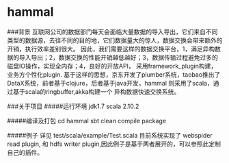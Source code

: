 hammal
======

###背景
互联网公司的数据部门每天会面临大量数据的导入导出，它们来自不同类型的数据源，去往不同的目的地，它们数据量大的惊人，数据交换会带来额外的开销，执行效率差别很大。
因此，我们需要这样的数据交换平台，1，满足异构数据的导入导出；2，数据交换的性能开销越低越好；3，数据传输过程避免过多的磁盘IO操作，实现全内存；4，良好的开放API，
采用framework_plugin构建，业务方个性化plugin.
基于这样的思想，京东开发了plumber系统，taobao推出了DataX系统，前者基于clojure，后者基于java开发，hammal 则采用了scala，通过基于scala的ringbuffer,akka构建一个
异构数据快速交换系统。


###关于项目
#####运行环境
		jdk1.7
		scala 2.10.2

#####编译及打包
		cd hammal
		sbt
		clean
		compile
		package

#####例子
详见 test/scala/example/Test.scala
目前系统实现了 webspider read plugin, 和 hdfs writer plugin,因此例子是基于两者展开的，可以参照此定制自己的插件。 
